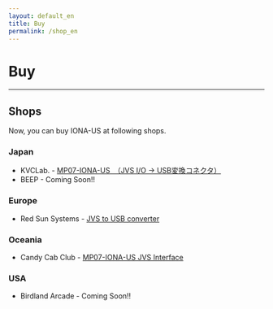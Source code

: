 ```yaml
---
layout: default_en
title: Buy
permalink: /shop_en
---
```

# Buy
---

## Shops
Now, you can buy IONA-US at following shops.

### Japan
- KVCLab. - [MP07-IONA-US　（JVS I/O → USB変換コネクタ）](https://kvclab.com/shopdetail/000000000964/)
- BEEP - Coming Soon!!

### Europe
- Red Sun Systems - [JVS to USB converter](http://www.redsuns.be/#exausb)

### Oceania
- Candy Cab Club - [MP07-IONA-US JVS Interface](https://www.candycabclub.com/product/mp07-iona)

### USA
- Birdland Arcade - Coming Soon!!